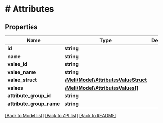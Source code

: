# # Attributes

## Properties

Name | Type | Description | Notes
------------ | ------------- | ------------- | -------------
**id** | **string** |  | [optional] 
**name** | **string** |  | [optional] 
**value_id** | **string** |  | [optional] 
**value_name** | **string** |  | [optional] 
**value_struct** | [**\Meli\Model\AttributesValueStruct**](AttributesValueStruct.md) |  | [optional] 
**values** | [**\Meli\Model\AttributesValues[]**](AttributesValues.md) |  | [optional] 
**attribute_group_id** | **string** |  | [optional] 
**attribute_group_name** | **string** |  | [optional] 

[[Back to Model list]](../../README.md#documentation-for-models) [[Back to API list]](../../README.md#documentation-for-api-endpoints) [[Back to README]](../../README.md)


